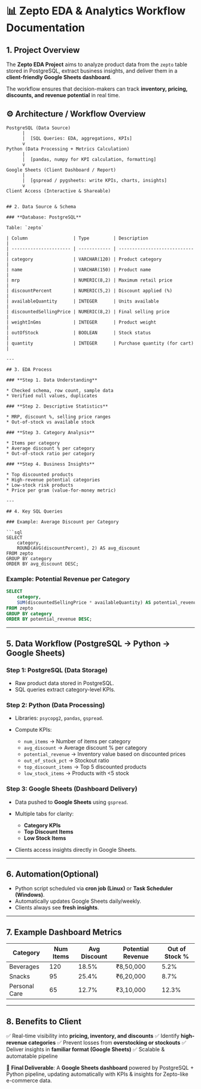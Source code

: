 
# 📊 Zepto EDA & Analytics Workflow Documentation

## 1. Project Overview

The **Zepto EDA Project** aims to analyze product data from the `zepto` table stored in PostgreSQL, extract business insights, and deliver them in a **client-friendly Google Sheets dashboard**.

The workflow ensures that decision-makers can track **inventory, pricing, discounts, and revenue potential** in real time.

## ⚙️ Architecture / Workflow Overview  

```text
PostgreSQL (Data Source)
      |
      |  [SQL Queries: EDA, aggregations, KPIs]
      v
Python (Data Processing + Metrics Calculation)
      |
      |  [pandas, numpy for KPI calculation, formatting]
      v
Google Sheets (Client Dashboard / Report)
      |
      |  [gspread / pygsheets: write KPIs, charts, insights]
      v
Client Access (Interactive & Shareable)


## 2. Data Source & Schema

### **Database: PostgreSQL**

Table: `zepto`

| Column                 | Type         | Description                  |
| ---------------------- | ------------ | ---------------------------- |
| category               | VARCHAR(120) | Product category             |
| name                   | VARCHAR(150) | Product name                 |
| mrp                    | NUMERIC(8,2) | Maximum retail price         |
| discountPercent        | NUMERIC(5,2) | Discount applied (%)         |
| availableQuantity      | INTEGER      | Units available              |
| discountedSellingPrice | NUMERIC(8,2) | Final selling price          |
| weightInGms            | INTEGER      | Product weight               |
| outOfStock             | BOOLEAN      | Stock status                 |
| quantity               | INTEGER      | Purchase quantity (for cart) |

---

## 3. EDA Process

### **Step 1. Data Understanding**

* Checked schema, row count, sample data
* Verified null values, duplicates

### **Step 2. Descriptive Statistics**

* MRP, discount %, selling price ranges
* Out-of-stock vs available stock

### **Step 3. Category Analysis**

* Items per category
* Average discount % per category
* Out-of-stock ratio per category

### **Step 4. Business Insights**

* Top discounted products
* High-revenue potential categories
* Low-stock risk products
* Price per gram (value-for-money metric)

---

## 4. Key SQL Queries

### Example: Average Discount per Category

```sql
SELECT 
    category,
    ROUND(AVG(discountPercent), 2) AS avg_discount
FROM zepto
GROUP BY category
ORDER BY avg_discount DESC;
```

### Example: Potential Revenue per Category

```sql
SELECT 
    category,
    SUM(discountedSellingPrice * availableQuantity) AS potential_revenue
FROM zepto
GROUP BY category
ORDER BY potential_revenue DESC;
```

---

## 5. Data Workflow (PostgreSQL → Python → Google Sheets)

### **Step 1: PostgreSQL (Data Storage)**

* Raw product data stored in PostgreSQL.
* SQL queries extract category-level KPIs.

### **Step 2: Python (Data Processing)**

* Libraries: `psycopg2`, `pandas`, `gspread`.
* Compute KPIs:

  * `num_items` → Number of items per category
  * `avg_discount` → Average discount % per category
  * `potential_revenue` → Inventory value based on discounted prices
  * `out_of_stock_pct` → Stockout ratio
  * `top_discount_items` → Top 5 discounted products
  * `low_stock_items` → Products with <5 stock

### **Step 3: Google Sheets (Dashboard Delivery)**

* Data pushed to **Google Sheets** using `gspread`.
* Multiple tabs for clarity:

  * **Category KPIs**
  * **Top Discount Items**
  * **Low Stock Items**
* Clients access insights directly in Google Sheets.

---

## 6. Automation(Optional)

* Python script scheduled via **cron job (Linux)** or **Task Scheduler (Windows)**.
* Automatically updates Google Sheets daily/weekly.
* Clients always see **fresh insights**.

---

## 7. Example Dashboard Metrics

| Category      | Num Items | Avg Discount | Potential Revenue | Out of Stock % |
| ------------- | --------- | ------------ | ----------------- | -------------- |
| Beverages     | 120       | 18.5%        | ₹8,50,000         | 5.2%           |
| Snacks        | 95        | 25.4%        | ₹6,20,000         | 8.7%           |
| Personal Care | 65        | 12.7%        | ₹3,10,000         | 12.3%          |

---

## 8. Benefits to Client

✅ Real-time visibility into **pricing, inventory, and discounts**
✅ Identify **high-revenue categories**
✅ Prevent losses from **overstocking or stockouts**
✅ Deliver insights in **familiar format (Google Sheets)**
✅ Scalable & automatable pipeline


📌 **Final Deliverable**:
A **Google Sheets dashboard** powered by PostgreSQL + Python pipeline, updating automatically with KPIs & insights for Zepto-like e-commerce data.


